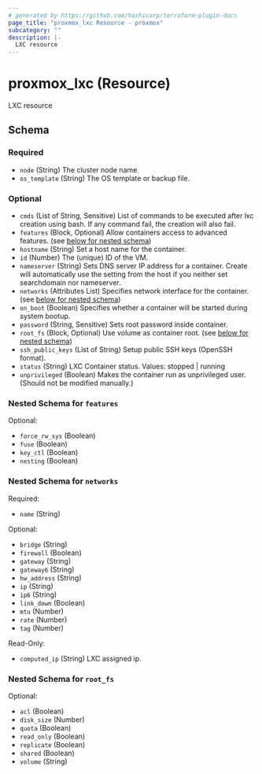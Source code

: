 ```yaml
---
# generated by https://github.com/hashicorp/terraform-plugin-docs
page_title: "proxmox_lxc Resource - proxmox"
subcategory: ""
description: |-
  LXC resource
---
```


# proxmox_lxc (Resource)

LXC resource



<!-- schema generated by tfplugindocs -->
## Schema

### Required

- `node` (String) The cluster node name.
- `os_template` (String) The OS template or backup file.

### Optional

- `cmds` (List of String, Sensitive) List of commands to be executed after lxc creation using bash. If any command fail, the creation will also fail.
- `features` (Block, Optional) Allow containers access to advanced features. (see [below for nested schema](#nestedblock--features))
- `hostname` (String) Set a host name for the container.
- `id` (Number) The (unique) ID of the VM.
- `nameserver` (String) Sets DNS server IP address for a container. Create will automatically use the setting from the host if you neither set searchdomain nor nameserver.
- `networks` (Attributes List) Specifies network interface for the container. (see [below for nested schema](#nestedatt--networks))
- `on_boot` (Boolean) Specifies whether a container will be started during system bootup.
- `password` (String, Sensitive) Sets root password inside container.
- `root_fs` (Block, Optional) Use volume as container root. (see [below for nested schema](#nestedblock--root_fs))
- `ssh_public_keys` (List of String) Setup public SSH keys (OpenSSH format).
- `status` (String) LXC Container status.
Values: stopped | running
- `unprivileged` (Boolean) Makes the container run as unprivileged user.(Should not be modified manually.)

<a id="nestedblock--features"></a>
### Nested Schema for `features`

Optional:

- `force_rw_sys` (Boolean)
- `fuse` (Boolean)
- `key_ctl` (Boolean)
- `nesting` (Boolean)


<a id="nestedatt--networks"></a>
### Nested Schema for `networks`

Required:

- `name` (String)

Optional:

- `bridge` (String)
- `firewall` (Boolean)
- `gateway` (String)
- `gateway6` (String)
- `hw_address` (String)
- `ip` (String)
- `ip6` (String)
- `link_down` (Boolean)
- `mtu` (Number)
- `rate` (Number)
- `tag` (Number)

Read-Only:

- `computed_ip` (String) LXC assigned ip.


<a id="nestedblock--root_fs"></a>
### Nested Schema for `root_fs`

Optional:

- `acl` (Boolean)
- `disk_size` (Number)
- `quota` (Boolean)
- `read_only` (Boolean)
- `replicate` (Boolean)
- `shared` (Boolean)
- `volume` (String)
